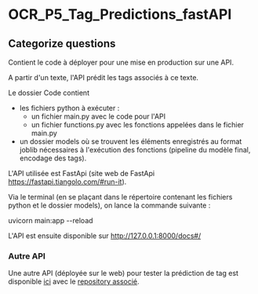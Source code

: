 # OCR_P5_Tag_Predictions_fastAPI
## Categorize questions
Contient le code à déployer pour une mise en production sur une API.

A partir d'un texte, l'API prédit les tags associés à ce texte.

Le dossier Code contient 
- les fichiers python à exécuter :
  - un fichier main.py avec le code pour l'API
  - un fichier functions.py avec les fonctions appelées dans le fichier main.py
- un dossier models où se trouvent les éléments enregistrés au format joblib nécessaires à l'exécution des fonctions (pipeline du modèle final, encodage des tags).

L'API utilisée est FastApi (site web de FastApi https://fastapi.tiangolo.com/#run-it).

Via le terminal (en se plaçant dans le répertoire contenant les fichiers python et le dossier models), on lance la commande suivante :

uvicorn main:app --reload

L'API est ensuite disponible sur http://127.0.0.1:8000/docs#/

### Autre API
Une autre API (déployée sur le web) pour tester la prédiction de tag est disponible [ici](https://share.streamlit.io/mariefrance119/ocr_p5_tag_predictions_api/main/main.py) avec le [repository associé](https://github.com/MarieFrance119/OCR_P5_Tag_Predictions_API).
